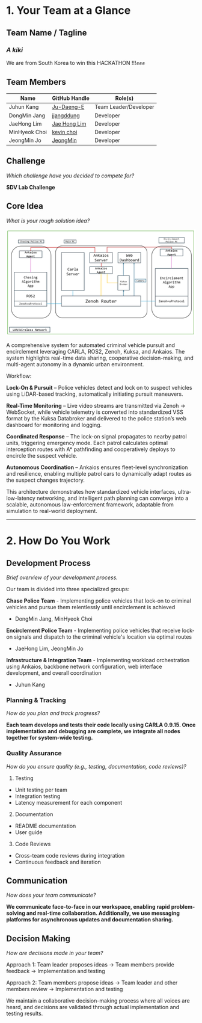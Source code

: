 # 1. Your Team at a Glance

## Team Name / Tagline  
### *A kiki*
We are from South Korea to win this HACKATHON !!!✊✊✊

## Team Members  
| Name | GitHub Handle | Role(s) |
|-------|---------------|---------|
| Juhun Kang | [Ju-Daeng-E](https://github.com/Ju-Daeng-E) | Team Leader/Developer |
| DongMin Jang | [jjangddung](https://github.com/jjangddung) | Developer |
| JaeHong Lim | [Jae Hong Lim](https://github.com/leo9044) | Developer |
| MinHyeok Choi | [kevin choi](https://github.com/cmh0728) | Developer |
| JeongMin Jo | [JeongMin](https://github.com/jojeongmin304) | Developer | 

## Challenge  
*Which challenge have you decided to compete for?*

**SDV Lab Challenge**

## Core Idea  
*What is your rough solution idea?*

<img src = "akiki_system_architecture.png">

A comprehensive system for automated criminal vehicle pursuit and encirclement leveraging CARLA, ROS2, Zenoh, Kuksa, and Ankaios. The system highlights real-time data sharing, cooperative decision-making, and multi-agent autonomy in a dynamic urban environment.

Workflow:

**Lock-On & Pursuit** – Police vehicles detect and lock on to suspect vehicles using LiDAR-based tracking, automatically initiating pursuit maneuvers.

**Real-Time Monitoring** – Live video streams are transmitted via Zenoh → WebSocket, while vehicle telemetry is converted into standardized VSS format by the Kuksa Databroker and delivered to the police station’s web dashboard for monitoring and logging.

**Coordinated Response** – The lock-on signal propagates to nearby patrol units, triggering emergency mode. Each patrol calculates optimal interception routes with A* pathfinding and cooperatively deploys to encircle the suspect vehicle.

**Autonomous Coordination** – Ankaios ensures fleet-level synchronization and resilience, enabling multiple patrol cars to dynamically adapt routes as the suspect changes trajectory.

This architecture demonstrates how standardized vehicle interfaces, ultra-low-latency networking, and intelligent path planning can converge into a scalable, autonomous law-enforcement framework, adaptable from simulation to real-world deployment.

---

# 2. How Do You Work

## Development Process  
*Brief overview of your development process.*

Our team is divided into three specialized groups:

**Chase Police Team** - Implementing police vehicles that lock-on to criminal vehicles and pursue them relentlessly until encirclement is achieved
- DongMin Jang, MinHyeok Choi
  
**Encirclement Police Team** - Implementing police vehicles that receive lock-on signals and dispatch to the criminal vehicle's location via optimal routes
- JaeHong Lim, JeongMin Jo
  
**Infrastructure & Integration Team** - Implementing workload orchestration using Ankaios, backbone network configuration, web interface development, and overall coordination
- Juhun Kang

### Planning & Tracking  
*How do you plan and track progress?*

**Each team develops and tests their code locally using CARLA 0.9.15. Once implementation and debugging are complete, we integrate all nodes together for system-wide testing.**

### Quality Assurance  
*How do you ensure quality (e.g., testing, documentation, code reviews)?*

1. Testing

- Unit testing per team
- Integration testing
- Latency measurement for each component

2. Documentation

- README documentation
- User guide

3. Code Reviews

- Cross-team code reviews during integration
- Continuous feedback and iteration

## Communication  
*How does your team communicate?*

**We communicate face-to-face in our workspace, enabling rapid problem-solving and real-time collaboration. Additionally, we use messaging platforms for asynchronous updates and documentation sharing.**

## Decision Making  
*How are decisions made in your team?*

Approach 1: Team leader proposes ideas → Team members provide feedback → Implementation and testing

Approach 2: Team members propose ideas → Team leader and other members review → Implementation and testing

We maintain a collaborative decision-making process where all voices are heard, and decisions are validated through actual implementation and testing results.
